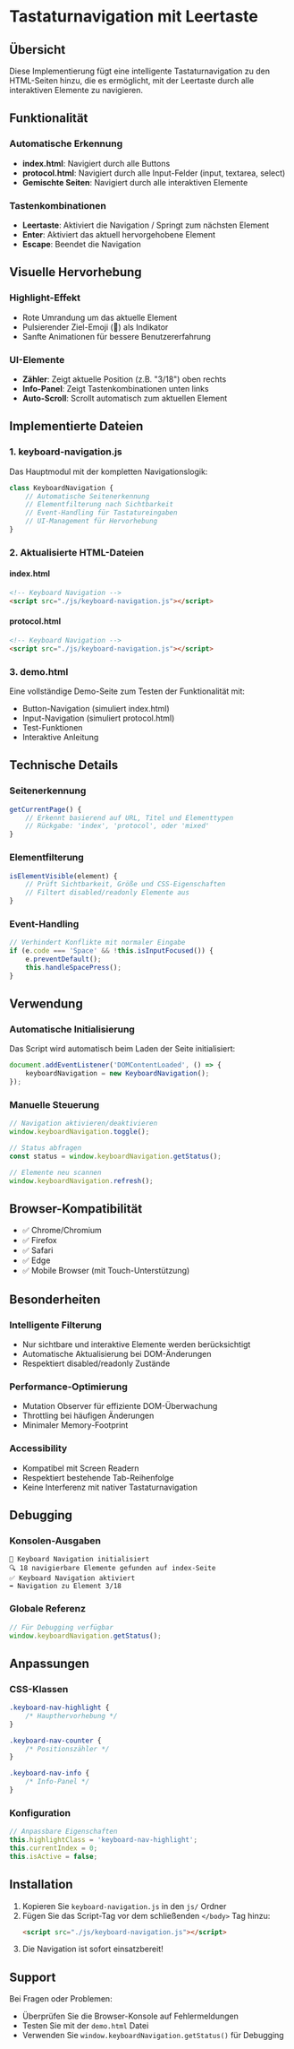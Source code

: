 # Tastaturnavigation mit Leertaste

## Übersicht

Diese Implementierung fügt eine intelligente Tastaturnavigation zu den HTML-Seiten hinzu, die es ermöglicht, mit der Leertaste durch alle interaktiven Elemente zu navigieren.

## Funktionalität

### Automatische Erkennung
- **index.html**: Navigiert durch alle Buttons
- **protocol.html**: Navigiert durch alle Input-Felder (input, textarea, select)
- **Gemischte Seiten**: Navigiert durch alle interaktiven Elemente

### Tastenkombinationen
- **Leertaste**: Aktiviert die Navigation / Springt zum nächsten Element
- **Enter**: Aktiviert das aktuell hervorgehobene Element
- **Escape**: Beendet die Navigation

## Visuelle Hervorhebung

### Highlight-Effekt
- Rote Umrandung um das aktuelle Element
- Pulsierender Ziel-Emoji (🎯) als Indikator
- Sanfte Animationen für bessere Benutzererfahrung

### UI-Elemente
- **Zähler**: Zeigt aktuelle Position (z.B. "3/18") oben rechts
- **Info-Panel**: Zeigt Tastenkombinationen unten links
- **Auto-Scroll**: Scrollt automatisch zum aktuellen Element

## Implementierte Dateien

### 1. keyboard-navigation.js
Das Hauptmodul mit der kompletten Navigationslogik:

```javascript
class KeyboardNavigation {
    // Automatische Seitenerkennung
    // Elementfilterung nach Sichtbarkeit
    // Event-Handling für Tastatureingaben
    // UI-Management für Hervorhebung
}
```

### 2. Aktualisierte HTML-Dateien

#### index.html
```html
<!-- Keyboard Navigation -->
<script src="./js/keyboard-navigation.js"></script>
```

#### protocol.html
```html
<!-- Keyboard Navigation -->
<script src="./js/keyboard-navigation.js"></script>
```

### 3. demo.html
Eine vollständige Demo-Seite zum Testen der Funktionalität mit:
- Button-Navigation (simuliert index.html)
- Input-Navigation (simuliert protocol.html)
- Test-Funktionen
- Interaktive Anleitung

## Technische Details

### Seitenerkennung
```javascript
getCurrentPage() {
    // Erkennt basierend auf URL, Titel und Elementtypen
    // Rückgabe: 'index', 'protocol', oder 'mixed'
}
```

### Elementfilterung
```javascript
isElementVisible(element) {
    // Prüft Sichtbarkeit, Größe und CSS-Eigenschaften
    // Filtert disabled/readonly Elemente aus
}
```

### Event-Handling
```javascript
// Verhindert Konflikte mit normaler Eingabe
if (e.code === 'Space' && !this.isInputFocused()) {
    e.preventDefault();
    this.handleSpacePress();
}
```

## Verwendung

### Automatische Initialisierung
Das Script wird automatisch beim Laden der Seite initialisiert:

```javascript
document.addEventListener('DOMContentLoaded', () => {
    keyboardNavigation = new KeyboardNavigation();
});
```

### Manuelle Steuerung
```javascript
// Navigation aktivieren/deaktivieren
window.keyboardNavigation.toggle();

// Status abfragen
const status = window.keyboardNavigation.getStatus();

// Elemente neu scannen
window.keyboardNavigation.refresh();
```

## Browser-Kompatibilität

- ✅ Chrome/Chromium
- ✅ Firefox
- ✅ Safari
- ✅ Edge
- ✅ Mobile Browser (mit Touch-Unterstützung)

## Besonderheiten

### Intelligente Filterung
- Nur sichtbare und interaktive Elemente werden berücksichtigt
- Automatische Aktualisierung bei DOM-Änderungen
- Respektiert disabled/readonly Zustände

### Performance-Optimierung
- Mutation Observer für effiziente DOM-Überwachung
- Throttling bei häufigen Änderungen
- Minimaler Memory-Footprint

### Accessibility
- Kompatibel mit Screen Readern
- Respektiert bestehende Tab-Reihenfolge
- Keine Interferenz mit nativer Tastaturnavigation

## Debugging

### Konsolen-Ausgaben
```
🎹 Keyboard Navigation initialisiert
🔍 18 navigierbare Elemente gefunden auf index-Seite
✅ Keyboard Navigation aktiviert
➡️ Navigation zu Element 3/18
```

### Globale Referenz
```javascript
// Für Debugging verfügbar
window.keyboardNavigation.getStatus();
```

## Anpassungen

### CSS-Klassen
```css
.keyboard-nav-highlight {
    /* Haupthervorhebung */
}

.keyboard-nav-counter {
    /* Positionszähler */
}

.keyboard-nav-info {
    /* Info-Panel */
}
```

### Konfiguration
```javascript
// Anpassbare Eigenschaften
this.highlightClass = 'keyboard-nav-highlight';
this.currentIndex = 0;
this.isActive = false;
```

## Installation

1. Kopieren Sie `keyboard-navigation.js` in den `js/` Ordner
2. Fügen Sie das Script-Tag vor dem schließenden `</body>` Tag hinzu:
   ```html
   <script src="./js/keyboard-navigation.js"></script>
   ```
3. Die Navigation ist sofort einsatzbereit!

## Support

Bei Fragen oder Problemen:
- Überprüfen Sie die Browser-Konsole auf Fehlermeldungen
- Testen Sie mit der `demo.html` Datei
- Verwenden Sie `window.keyboardNavigation.getStatus()` für Debugging

